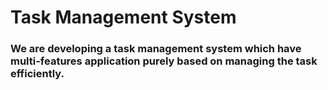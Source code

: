 # Task Management System

### We are developing a task management system which have multi-features application purely based on managing the task efficiently.
